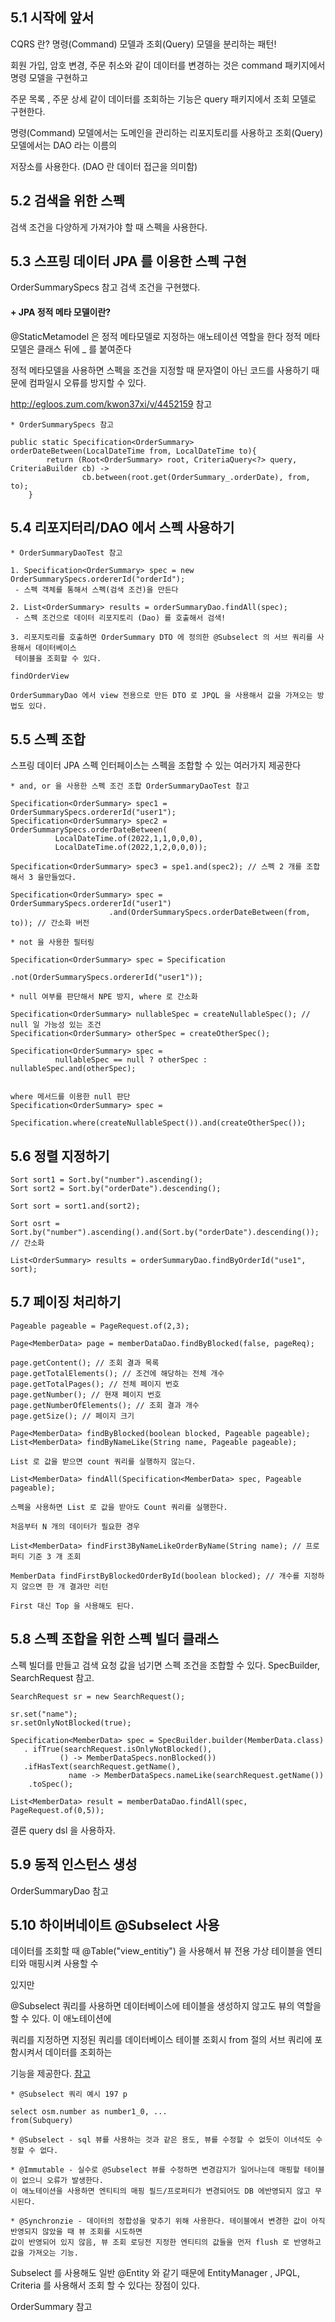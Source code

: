 ## 5.1 시작에 앞서

CQRS 란? 명령(Command) 모델과 조회(Query) 모델을 분리하는 패턴!

회원 가입, 암호 변경, 주문 취소와 같이 데이터를 변경하는 것은 command 패키지에서 명령 모델을 구현하고 

주문 목록 , 주문 상세 같이 데이터를 조회하는 기능은 query 패키지에서 조회 모델로 구현한다. 

명령(Command) 모델에서는 도메인을 관리하는 리포지토리를 사용하고 조회(Query) 모델에서는 DAO 라는 이름의 

저장소를 사용한다. (DAO 란 데이터 접근을 의미함)

## 5.2 검색을 위한 스펙

검색 조건을 다양하게 가져가야 할 때 스펙을 사용한다.

## 5.3 스프링 데이터 JPA 를 이용한 스펙 구현

OrderSummarySpecs 참고 검색 조건을 구현했다. 

#### + JPA 정적 메타 모델이란?

@StaticMetamodel 은 정적 메타모델로 지정하는 애노테이션 역할을 한다 정적 메타모델은 클래스 뒤에 _ 를 붙여준다

정적 메타모델을 사용하면 스펙을 조건을 지정할 때 문자열이 아닌 코드를 사용하기 때문에 컴파일시 오류를 방지할 수 있다.

http://egloos.zum.com/kwon37xi/v/4452159 참고
```
* OrderSummarySpecs 참고 

public static Specification<OrderSummary> orderDateBetween(LocalDateTime from, LocalDateTime to){
        return (Root<OrderSummary> root, CriteriaQuery<?> query, CriteriaBuilder cb) ->
                cb.between(root.get(OrderSummary_.orderDate), from, to);
    }
```
## 5.4 리포지터리/DAO 에서 스펙 사용하기 
```
* OrderSummaryDaoTest 참고 

1. Specification<OrderSummary> spec = new OrderSummarySpecs.ordererId("orderId");
 - 스펙 객체를 통해서 스펙(검색 조건)을 만든다

2. List<OrderSummary> results = orderSummaryDao.findAll(spec);
 - 스펙 조건으로 데이터 리포지토리 (Dao) 를 호출해서 검색!

3. 리포지토리를 호출하면 OrderSummary DTO 에 정의한 @Subselect 의 서브 쿼리를 사용해서 데이터베이스
 테이블을 조회할 수 있다.
```
```
findOrderView 

OrderSummaryDao 에서 view 전용으로 만든 DTO 로 JPQL 을 사용해서 값을 가져오는 방법도 있다.
```
## 5.5 스펙 조합 

스프링 데이터 JPA 스펙 인터페이스는 스펙을 조합할 수 있는 여러가지 제공한다

```
* and, or 을 사용한 스펙 조건 조합 OrderSummaryDaoTest 참고

Specification<OrderSummary> spec1 = OrderSummarySpecs.ordererId("user1");
Specification<OrderSummary> spec2 = OrderSummarySpecs.orderDateBetween(
          LocalDateTime.of(2022,1,1,0,0,0),
          LocalDateTime.of(2022,1,2,0,0,0));
          
Specification<OrderSummary> spec3 = spe1.and(spec2); // 스펙 2 개를 조합해서 3 을만들었다.

Specification<OrderSummary> spec = OrderSummarySpecs.ordererId("user1")
                      .and(OrderSummarySpecs.orderDateBetween(from, to)); // 간소화 버전
```
```
* not 을 사용한 필터링

Specification<OrderSummary> spec = Specification
                                   .not(OrderSummarySpecs.ordererId("user1"));
```
```
* null 여부를 판단해서 NPE 방지, where 로 간소화

Specification<OrderSummary> nullableSpec = createNullableSpec(); // null 일 가능성 있는 조건
Specification<OrderSummary> otherSpec = createOtherSpec();

Specification<OrderSummary> spec = 
          nullableSpec == null ? otherSpec : nullableSpec.and(otherSpec);


where 메서드를 이용한 null 판단
Specification<OrderSummary> spec =
            Specification.where(createNullableSpect()).and(createOtherSpec());
```

## 5.6 정렬 지정하기
```
Sort sort1 = Sort.by("number").ascending();
Sort sort2 = Sort.by("orderDate").descending();

Sort sort = sort1.and(sort2);

Sort osrt = Sort.by("number").ascending().and(Sort.by("orderDate").descending()); // 간소화

List<OrderSummary> results = orderSummaryDao.findByOrderId("use1", sort);
```

## 5.7 페이징 처리하기
```
Pageable pageable = PageRequest.of(2,3);

Page<MemberData> page = memberDataDao.findByBlocked(false, pageReq);

page.getContent(); // 조회 결과 목록
page.getTotalElements(); // 조건에 해당하는 전체 개수
page.getTotalPages(); // 전체 페이지 번호
page.getNumber(); // 현재 페이지 번호
page.getNumberOfElements(); // 조회 결과 개수
page.getSize(); // 페이지 크기 

```
```
Page<MemberData> findByBlocked(boolean blocked, Pageable pageable); 
List<MemberData> findByNameLike(String name, Pageable pageable);

List 로 값을 받으면 count 쿼리를 실행하지 않는다.

List<MemberData> findAll(Specification<MemberData> spec, Pageable pageable);

스펙을 사용하면 List 로 값을 받아도 Count 쿼리를 실행한다.
```
```
처음부터 N 개의 데이터가 필요한 경우

List<MemberData> findFirst3ByNameLikeOrderByName(String name); // 프로 퍼티 기준 3 개 조회

MemberData findFirstByBlockedOrderById(boolean blocked); // 개수를 지정하지 않으면 한 개 결과만 리턴

First 대신 Top 을 사용해도 된다.
```
## 5.8 스펙 조합을 위한 스펙 빌더 클래스

스펙 빌더를 만들고 검색 요청 값을 넘기면 스펙 조건을 조합할 수 있다.  SpecBuilder, SearchRequest 참고. 

```
SearchRequest sr = new SearchRequest();

sr.set("name");
sr.setOnlyNotBlocked(true);

Specification<MemberData> spec = SpecBuilder.builder(MemberData.class)
   . ifTrue(searchRequest.isOnlyNotBlocked(), 
           () -> MemberDataSpecs.nonBlocked())
   .ifHasText(searchRequest.getName(),
             name -> MemberDataSpecs.nameLike(searchRequest.getName())
    .toSpec();         

List<MemberData> result = memberDataDao.findAll(spec, PageRequest.of(0,5)); 
```

결론 query dsl 을 사용하자.

## 5.9 동적 인스턴스 생성

OrderSummaryDao 참고

## 5.10 하이버네이트 @Subselect 사용

데이터를 조회할 때 @Table("view_entitiy") 을 사용해서 뷰 전용 가상 테이블을 엔티티와 매핑시켜 사용할 수 

있지만

@Subselect 쿼리를 사용하면 데이터베이스에 테이블을 생성하지 않고도 뷰의 역할을 할 수 있다. 이 애노테이션에 

쿼리를 지정하면 지정된 쿼리를 데이터베이스 테이블 조회시 from 절의 서브 쿼리에 포함시켜서 데이터를 조회하는

기능을 제공한다. [참고](https://velog.io/@sierra9707/TIP-View-%EB%AA%A9%EC%A0%81%EC%9D%98-Entity-%EA%B0%9D%EC%B2%B4%EB%A5%BC-%EB%A7%8C%EB%93%9C%EB%8A%94-%EB%B2%95) 
``` 
* @Subselect 쿼리 예시 197 p

select osm.number as number1_0, ...
from(Subquery)
```
```
* @Subselect - sql 뷰를 사용하는 것과 같은 용도, 뷰를 수정할 수 없듯이 이녀석도 수정할 수 없다. 

* @Immutable - 실수로 @Subselect 뷰를 수정하면 변경감지가 일어나는데 매핑할 테이블이 없으니 오류가 발생한다. 
이 애노테이션을 사용하면 엔티티의 매핑 필드/프로퍼티가 변경되어도 DB 에반영되지 않고 무시된다.
    
* @Synchronzie - 데이터의 정합성을 맞추기 위해 사용한다. 테이블에서 변경한 값이 아직 반영되지 않았을 때 뷰 조회를 시도하면 
값이 반영되어 있지 않음, 뷰 조회 로딩전 지정한 엔티티의 값들을 먼저 flush 로 반영하고 값을 가져오는 기능.
```    
Subselect 를 사용해도 일반 @Entity 와 같기 때문에 EntityManager , JPQL, Criteria 를 사용해서 조회 할 수 있다는 장점이 있다.

OrderSummary 참고

